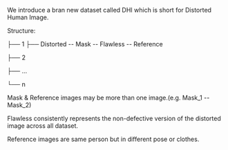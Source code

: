 We introduce a bran new dataset called DHI which is short for Distorted Human Image.

Structure:

├── 1 ├── Distorted -- Mask -- Flawless -- Reference

├── 2

├── ...

└── n

Mask & Reference images may be more than one image.(e.g. Mask_1 -- Mask_2)

Flawless consistently represents the non-defective version of the distorted image across all dataset.

Reference images are same person but in different pose or clothes.
